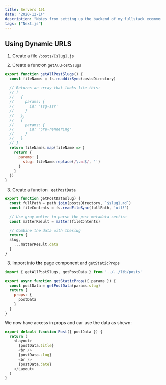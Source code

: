 ```yaml
---
title: Servers 101
date: "2020-12-14"
description: "Notes from setting up the backend of my fullstack ecommerce project."
tags: ["Next.js"]
---
```


## Using Dynamic URLS

1. Create a file ```/posts/[slug].js ```

2. Create a functon ``` getAllPostSlugs ```

```js
export function getAllPostSlugs() {
  const fileNames = fs.readdirSync(postsDirectory)

  // Returns an array that looks like this:
  // [
  //   {
  //     params: {
  //       id: 'ssg-ssr'
  //     }
  //   },
  //   {
  //     params: {
  //       id: 'pre-rendering'
  //     }
  //   }
  // ]
  return fileNames.map(fileName => {
    return {
      params: {
        slug: fileName.replace(/\.md$/, '')
      }
    }
  })
}
```

3. Create a function ``` getPostData```

```js
export function getPostDataslug) {
  const fullPath = path.join(postsDirectory, `$slug}.md`)
  const fileContents = fs.readFileSync(fullPath, 'utf8')

  // Use gray-matter to parse the post metadata section
  const matterResult = matter(fileContents)

  // Combine the data with theslug
  return {
  slug,
    ...matterResult.data
  }
}
```

3. Import into **the** page component and ``` getStaticProps ```

```js
import { getAllPostSlugs, getPostData } from '../../lib/posts'

export async function getStaticProps({ params }) {
  const postData = getPostData(params.slug)
  return {
    props: {
      postData
    }
  }
}
```

We now have access in props and can use the data as shown:

```js
export default function Post({ postData }) {
  return (
    <Layout>
      {postData.title}
      <br />
      {postData.slug}
      <br />
      {postData.date}
    </Layout>
  )
}
```